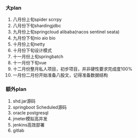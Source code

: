 ### 大plan
1. 八月份上旬spider scrrpy
2. 八月份下旬shardingjdbc
3. 九月份上旬springcloud alibaba(nacos sentinel seata)
4. 九月份下旬nio aio bio
5. 十月份上旬netty
6. 十月份下旬设计模式
7. 十一月份上旬springbatch
8. 十一月份下旬vue
9. 十二月份整月私人项目，初步项目，并非硬性要求完成度100%
10. 一月份二月份开始准备八股文，记得准备数据结构

### 额外plan
1. shd.jar源码
2. springboot Scheduled源码
3. oracle postgresql
4. jmeter模拟高并发
5. jenkins高效部署
6. gitlab